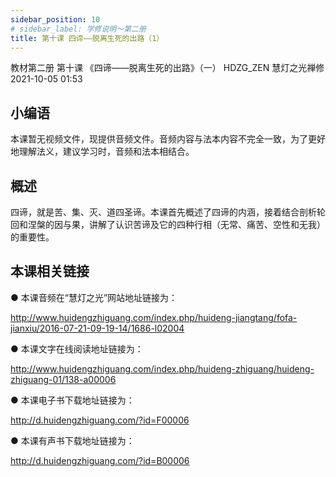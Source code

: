 ```yaml
---
sidebar_position: 10
# sidebar_label: 学修说明～第二册
title: 第十课 四谛——脱离生死的出路（1）
---
```

教材第二册 第十课 《四谛——脱离生死的出路》（一）
HDZG_ZEN 慧灯之光禅修 2021-10-05 01:53

## 小编语

本课暂无视频文件，现提供音频文件。音频内容与法本内容不完全一致，为了更好地理解法义，建议学习时，音频和法本相结合。

## 概述

四谛，就是苦、集、灭、道四圣谛。本课首先概述了四谛的内涵，接着结合剖析轮回和涅槃的因与果，讲解了认识苦谛及它的四种行相（无常、痛苦、空性和无我）的重要性。

## 本课相关链接

●  本课音频在“慧灯之光”网站地址链接为：

<http://www.huidengzhiguang.com/index.php/huideng-jiangtang/fofa-jianxiu/2016-07-21-09-19-14/1686-l02004>

●  本课文字在线阅读地址链接为：

<http://www.huidengzhiguang.com/index.php/huideng-zhiguang/huideng-zhiguang-01/138-a00006>

●  本课电子书下载地址链接为：

<http://d.huidengzhiguang.com/?id=F00006>

●  本课有声书下载地址链接为：

<http://d.huidengzhiguang.com/?id=B00006>
